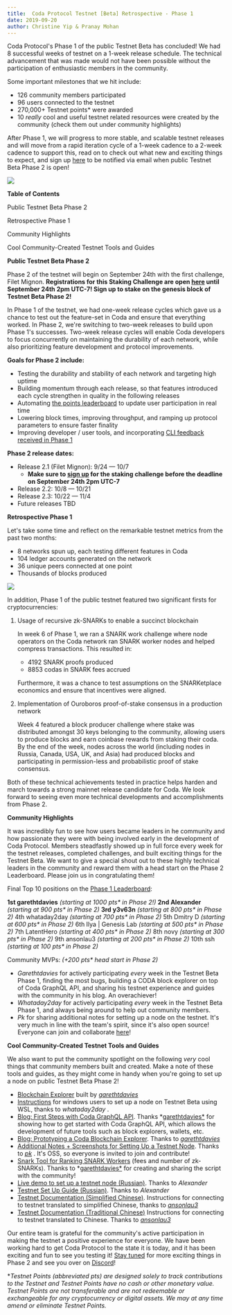 ```yaml
---
title:  Coda Protocol Testnet [Beta] Retrospective - Phase 1
date: 2019-09-20
author: Christine Yip & Pranay Mohan
---
```


Coda Protocol's Phase 1 of the public Testnet Beta has concluded! We had 8 successful weeks of testnet on a 1-week release schedule. The technical advancement that was made would not have been possible without the participation of enthusiastic members in the community. 

Some important milestones that we hit include:

- 126 community members participated
- 96 users connected to the testnet
- 270,000+ Testnet points\* were awarded
- 10 *really* cool and useful testnet related resources were created by the community (check them out under community highlights)

After Phase 1, we will progress to more stable, and scalable testnet releases and will move from a rapid iteration cycle of a 1-week cadence to a 2-week cadence to support this, read on to check out what new and exciting things to expect, and sign up [here](http://bit.ly/TestnetForm) to be notified via email when public Testnet Beta Phase 2 is open!

![](/static/blog/testnet-retro-phase-1/twitter-card.jpg)

**Table of Contents**

Public Testnet Beta Phase 2

Retrospective Phase 1

Community Highlights

Cool Community-Created Testnet Tools and Guides

**Public Testnet Beta Phase 2**

Phase 2 of the testnet will begin on September 24th with the first challenge, Filet Mignon. **Registrations for this Staking Challenge are open [here](https://forums.codaprotocol.com/t/staking-challenge-signups-filet-mignon/187) until September 24th 2pm UTC-7! Sign up to stake on the genesis block of Testnet Beta Phase 2!**

In Phase 1 of the testnet, we had one-week release cycles which gave us a chance to test out the feature-set in Coda and ensure that everything worked. In Phase 2, we're switching to two-week releases to build upon Phase 1's successes. Two-week release cycles will enable Coda developers to focus concurrently on maintaining the durability of each network, while also prioritizing feature development and protocol improvements.

**Goals for Phase 2 include:**

- Testing the durability and stability of each network and targeting high uptime
- Building momentum through each release, so that features introduced each cycle strengthen in quality in the following releases
- Automating [the points leaderboard](https://codaprotocol.com/testnet.html) to update user participation in real time
- Lowering block times, improving throughput, and ramping up protocol parameters to ensure faster finality
- Improving developer / user tools, and incorporating [CLI feedback received in Phase 1](https://forums.codaprotocol.com/c/product)

**Phase 2 release dates:**

- Release 2.1 (Filet Mignon): 9/24 — 10/7
    - **Make sure to [sign up](https://forums.codaprotocol.com/t/staking-challenge-signups-filet-mignon/187) for the staking challenge before the deadline on September 24th 2pm UTC-7**
- Release 2.2: 10/8 — 10/21
- Release 2.3: 10/22 — 11/4
- Future releases TBD

**Retrospective Phase 1**

Let's take some time and reflect on the remarkable testnet metrics from the past two months:

- 8 networks spun up, each testing different features in Coda
- 104 ledger accounts generated on the network
- 36 unique peers connected at one point
- Thousands of blocks produced

![](/static/blog/testnet-retro-phase-1/block-count.png)

In addition, Phase 1 of the public testnet featured two significant firsts for cryptocurrencies:

1. Usage of recursive zk-SNARKs to enable a succinct blockchain

    In week 6 of Phase 1, we ran a SNARK work challenge where node operators on the Coda network ran SNARK worker nodes and helped compress transactions. This resulted in:

    - 4192 SNARK proofs produced
    - 8853 codas in SNARK fees accrued

    Furthermore, it was a chance to test assumptions on the SNARKetplace economics and ensure that incentives were aligned.

2. Implementation of Ouroboros proof-of-stake consensus in a production network

    Week 4 featured a block producer challenge where stake was distributed amongst 30 keys belonging to the community, allowing users to produce blocks and earn coinbase rewards from staking their coda. By the end of the week, nodes across the world (including nodes in Russia, Canada, USA, UK, and Asia) had produced blocks and participating in permission-less and probabilistic proof of stake consensus.

Both of these technical achievements tested in practice helps harden and march towards a strong mainnet release candidate for Coda. We look forward to seeing even more technical developments and accomplishments from Phase 2.

**Community Highlights**

It was incredibly fun to see how users became leaders in he community and how passionate they were with being involved early in the development of Coda Protocol. Members steadfastly showed up in full force every week for the testnet releases, completed challenges, and built exciting things for the Testnet Beta. We want to give a special shout out to these highly technical leaders in the community and reward them with a head start on the Phase 2 Leaderboard.  Please join us in congratulating them!

Final Top 10 positions on the [Phase 1 Leaderboard](http://bit.ly/TestnetBetaLeaderboard):

**1st	garethtdavies** *(starting at 1000 pts\* in Phase 2!)*
**2nd	Alexander** *(starting at 900 pts\* in Phase 2)*
**3rd	y3v63n** *(starting at 800 pts\* in Phase 2)*
4th	whataday2day *(starting at 700 pts\* in Phase 2)*
5th	Dmitry D *(starting at 600 pts\* in Phase 2)*
6th	Ilya | Genesis Lab *(starting at 500 pts\* in Phase 2)*
7th	LatentHero *(starting at 400 pts\* in Phase 2)*
8th	novy *(starting at 300 pts\* in Phase 2)*
9th	ansonlau3 *(starting at 200 pts\* in Phase 2)*
10th	ssh *(starting at 100 pts\* in Phase 2)*

Community MVPs: *(+200 pts\* head start in Phase 2)*

- *Garethtdavies* for actively participating *every* week in the Testnet Beta Phase 1, finding the most bugs, building a CODA block explorer on top of Coda GraphQL API, and sharing his testnet experience and guides with the community in his blog.  An overachiever!
- *Whataday2day* for actively participating *every* week in the Testnet Beta Phase 1, and always being around to help out community members.
- *Pk* for sharing additional notes for setting up a node on the testnet. It's very much in line with the team's spirit, since it's also open source! Everyone can join and collaborate [here](https://hackmd.io/@pkrasam/coda)!

**Cool Community-Created Testnet Tools and Guides**

We also want to put the community spotlight on the following *very* cool things that community members built and created. Make a note of these tools and guides, as they might come in handy when you're going to set up a node on public Testnet Beta Phase 2!

- [Blockchain Explorer](https://codaexplorer.garethtdavies.com) built by *[garethtdavies](https://twitter.com/_garethtdavies)*
- [Instructions](https://forums.codaprotocol.com/t/unofficial-wsl-instructions/26?u=codacommunity) for windows users to set up a node on Testnet Beta using WSL, thanks to *whataday2day* .
- [Blog: First Steps with Coda GraphQL API](https://garethtdavies.com/crypto/first-steps-with-coda-graphql-api.html). Thanks *[garethtdavies*](https://twitter.com/_garethtdavies) for showing how to get started with Coda GraphQL API, which allows the development of future tools such as block explorers, wallets, etc.
- [Blog: Prototyping a Coda Blockchain Explorer](https://medium.com/@_garethtdavies/prototyping-a-coda-blockchain-explorer-dbe5c12b4ae2). Thanks to *[garethtdavies](https://twitter.com/_garethtdavies)*
- [Additional Notes + Screenshots for Setting Up a Testnet Node](https://hackmd.io/@pkrasam/coda). Thanks to *[pk](https://twitter.com/pkrasam)* . It's OSS, so everyone is invited to join and contribute!
- [Snark Tool for Ranking SNARK Workers](https://gist.github.com/garethtdavies/1819f2600507920c378ef65fb377c959) (fees and number of zk-SNARKs). Thanks to *[garethtdavies*](https://twitter.com/_garethtdavies) for creating and sharing the script with the community!
- [Live demo to set up a testnet node (Russian)](https://www.youtube.com/watch?v=QQ_0GI7kiPA). Thanks to *Alexander*
- [Testnet Set Up Guide (Russian)](https://telegra.ph/Zapusk-nody-Coda-v-Testnet-08-07). Thanks to *Alexander*
- [Testnet Documentation (Simplified Chinese)](https://shimo.im/docs/KRpKktRCx3pcqJc6/read). Instructions for connecting to testnet translated to simplified Chinese, thanks to *[ansonlau3](https://twitter.com/Anson_LauHK)*
- [Testnet Documentation (Traditional Chinese)](http://bit.ly/CodaCN) Instructions for connecting to testnet translated to Chinese. Thanks to *[ansonlau3](https://twitter.com/Anson_LauHK)*

Our entire team is grateful for the community's active participation in making the testnet a positive experience for everyone. We have been working hard to get Coda Protocol to the state it is today, and it has been exciting and fun to see you testing it! [Stay tuned](http://bit.ly/TestnetForm) for more exciting things in Phase 2 and see you over on [Discord](http://bit.ly/CodaDiscord)!

**Testnet Points (abbreviated pts) are designed solely to track contributions to the Testnet and Testnet Points have no cash or other monetary value. Testnet Points are not transferable and are not redeemable or exchangeable for any cryptocurrency or digital assets. We may at any time amend or eliminate Testnet Points.*